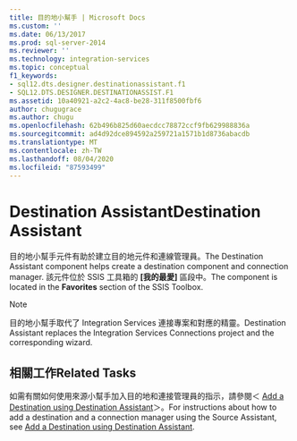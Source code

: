 ```yaml
---
title: 目的地小幫手 | Microsoft Docs
ms.custom: ''
ms.date: 06/13/2017
ms.prod: sql-server-2014
ms.reviewer: ''
ms.technology: integration-services
ms.topic: conceptual
f1_keywords:
- sql12.dts.designer.destinationassistant.f1
- SQL12.DTS.DESIGNER.DESTINATIONASSIST.F1
ms.assetid: 10a40921-a2c2-4ac8-be28-311f8500fbf6
author: chugugrace
ms.author: chugu
ms.openlocfilehash: 62b496b825d60aecdcc78872ccf9fb629988836a
ms.sourcegitcommit: ad4d92dce894592a259721a1571b1d8736abacdb
ms.translationtype: MT
ms.contentlocale: zh-TW
ms.lasthandoff: 08/04/2020
ms.locfileid: "87593499"
---
```

# <a name="destination-assistant"></a><span data-ttu-id="ae5c4-102">Destination Assistant</span><span class="sxs-lookup"><span data-stu-id="ae5c4-102">Destination Assistant</span></span>
  <span data-ttu-id="ae5c4-103">目的地小幫手元件有助於建立目的地元件和連線管理員。</span><span class="sxs-lookup"><span data-stu-id="ae5c4-103">The Destination Assistant component helps create a destination component and connection manager.</span></span> <span data-ttu-id="ae5c4-104">該元件位於 SSIS 工具箱的 **[我的最愛]** 區段中。</span><span class="sxs-lookup"><span data-stu-id="ae5c4-104">The component is located in the **Favorites** section of the SSIS Toolbox.</span></span>  
  
> [!NOTE]  
>  <span data-ttu-id="ae5c4-105">目的地小幫手取代了 Integration Services 連接專案和對應的精靈。</span><span class="sxs-lookup"><span data-stu-id="ae5c4-105">Destination Assistant replaces the Integration Services Connections project and the corresponding wizard.</span></span>  
  
## <a name="related-tasks"></a><span data-ttu-id="ae5c4-106">相關工作</span><span class="sxs-lookup"><span data-stu-id="ae5c4-106">Related Tasks</span></span>  
 <span data-ttu-id="ae5c4-107">如需有關如何使用來源小幫手加入目的地和連接管理員的指示，請參閱＜ [Add a Destination using Destination Assistant](../add-a-destination-using-destination-assistant.md)＞。</span><span class="sxs-lookup"><span data-stu-id="ae5c4-107">For instructions about how to add a destination and a connection manager using the Source Assistant, see [Add a Destination using Destination Assistant](../add-a-destination-using-destination-assistant.md).</span></span>  
  
  
